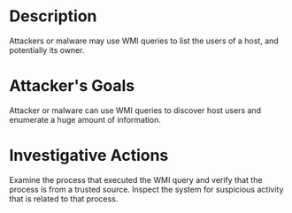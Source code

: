 # Description
Attackers or malware may use WMI queries to list the users of a host, and potentially its owner.
# Attacker's Goals
Attacker or malware can use WMI queries to discover host users and enumerate a huge amount of information.
# Investigative Actions
Examine the process that executed the WMI query and verify that the process is from a trusted source.
Inspect the system for suspicious activity that is related to that process.
